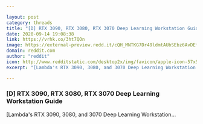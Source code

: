 ```yaml
---

layout: post
category: threads
title: "[D] RTX 3090, RTX 3080, RTX 3070 Deep Learning Workstation Guide"
date: 2020-09-14 19:08:38
link: https://vrhk.co/3ht7QOn
image: https://external-preview.redd.it/cQH_MNTKG7Dr49ldmtAUbSEbz6AvDEf9p39zNgPDxfE.jpg?width=960&height=502.617801047&auto=webp&crop=960:502.617801047,smart&s=f389c6ef29b74f27b91dd8c3ffe19702b6fac6aa
domain: reddit.com
author: "reddit"
icon: http://www.redditstatic.com/desktop2x/img/favicon/apple-icon-57x57.png
excerpt: "[Lambda's RTX 3090, 3080, and 3070 Deep Learning Workstation..."

---
```


### [D] RTX 3090, RTX 3080, RTX 3070 Deep Learning Workstation Guide

[Lambda's RTX 3090, 3080, and 3070 Deep Learning Workstation...